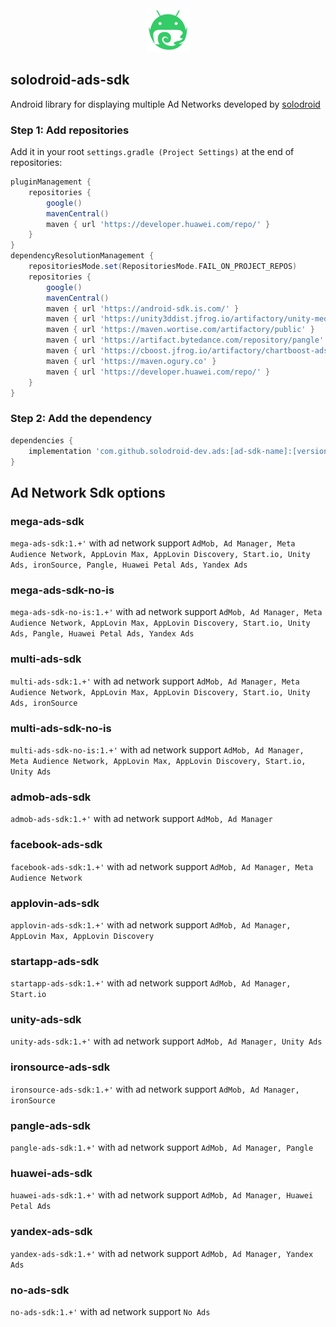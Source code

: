 <div align="center">
  <a href="https://solodroid.co.id/">
    <picture>
      <img src="https://raw.githubusercontent.com/solodroidev/content/uploads/images/logo.png" alt="Solodroid Logo" height="70">
    </picture>
  </a>
</div>

## solodroid-ads-sdk
Android library for displaying multiple Ad Networks developed by [solodroid](https://solodroid.co.id/)

### Step 1: Add repositories
Add it in your root `settings.gradle (Project Settings)` at the end of repositories:
```gradle
pluginManagement {
    repositories {
        google()
        mavenCentral()
        maven { url 'https://developer.huawei.com/repo/' }
    }
}
dependencyResolutionManagement {
    repositoriesMode.set(RepositoriesMode.FAIL_ON_PROJECT_REPOS)
    repositories {
        google()
        mavenCentral()
        maven { url 'https://android-sdk.is.com/' }
        maven { url 'https://unity3ddist.jfrog.io/artifactory/unity-mediation-mvn-prod-local/' }
        maven { url 'https://maven.wortise.com/artifactory/public' }
        maven { url 'https://artifact.bytedance.com/repository/pangle' }
        maven { url 'https://cboost.jfrog.io/artifactory/chartboost-ads/' }
        maven { url 'https://maven.ogury.co' }
        maven { url 'https://developer.huawei.com/repo/' }
    }
}
```

### Step 2: Add the dependency
```gradle
dependencies {
    implementation 'com.github.solodroid-dev.ads:[ad-sdk-name]:[version]'
}
```

## Ad Network Sdk options
### mega-ads-sdk
`mega-ads-sdk:1.+'` with ad network support `AdMob, Ad Manager, Meta Audience Network, AppLovin Max, AppLovin Discovery, Start.io, Unity Ads, ironSource, Pangle, Huawei Petal Ads, Yandex Ads`

### mega-ads-sdk-no-is
`mega-ads-sdk-no-is:1.+'` with ad network support `AdMob, Ad Manager, Meta Audience Network, AppLovin Max, AppLovin Discovery, Start.io, Unity Ads, Pangle, Huawei Petal Ads, Yandex Ads`

### multi-ads-sdk
`multi-ads-sdk:1.+'` with ad network support `AdMob, Ad Manager, Meta Audience Network, AppLovin Max, AppLovin Discovery, Start.io, Unity Ads, ironSource`

### multi-ads-sdk-no-is
`multi-ads-sdk-no-is:1.+'` with ad network support `AdMob, Ad Manager, Meta Audience Network, AppLovin Max, AppLovin Discovery, Start.io, Unity Ads`

### admob-ads-sdk
`admob-ads-sdk:1.+'` with ad network support `AdMob, Ad Manager`

### facebook-ads-sdk
`facebook-ads-sdk:1.+'` with ad network support `AdMob, Ad Manager, Meta Audience Network`

### applovin-ads-sdk
`applovin-ads-sdk:1.+'` with ad network support `AdMob, Ad Manager, AppLovin Max, AppLovin Discovery`

### startapp-ads-sdk
`startapp-ads-sdk:1.+'` with ad network support `AdMob, Ad Manager, Start.io`

### unity-ads-sdk
`unity-ads-sdk:1.+'` with ad network support `AdMob, Ad Manager, Unity Ads`

### ironsource-ads-sdk
`ironsource-ads-sdk:1.+'` with ad network support `AdMob, Ad Manager, ironSource`

### pangle-ads-sdk
`pangle-ads-sdk:1.+'` with ad network support `AdMob, Ad Manager, Pangle`

### huawei-ads-sdk
`huawei-ads-sdk:1.+'` with ad network support `AdMob, Ad Manager, Huawei Petal Ads`

### yandex-ads-sdk
`yandex-ads-sdk:1.+'` with ad network support `AdMob, Ad Manager, Yandex Ads`

### no-ads-sdk
`no-ads-sdk:1.+'` with ad network support `No Ads`